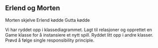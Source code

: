 ## Erlend og Morten

Morten skjelve
Erlend kødde
Gutta kødde

Vi har ryddet opp i klassediagrammet. Lagt til relasjoner og opprettet en Game klasse for å instansiere et nytt spill. Ryddet litt opp i andre klasser. Prøvd å følge single responsibility principle.

 
